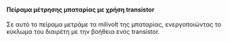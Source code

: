 #### Πείραμα μέτρησης μπαταρίας με χρήση transistor
Σε αυτό το πείραμα μετράμε τα milivolt της μπαταρίας, ενεργοποιώντας το κύκλωμα του διαιρέτη με την βοήθεια ενός transistor.

